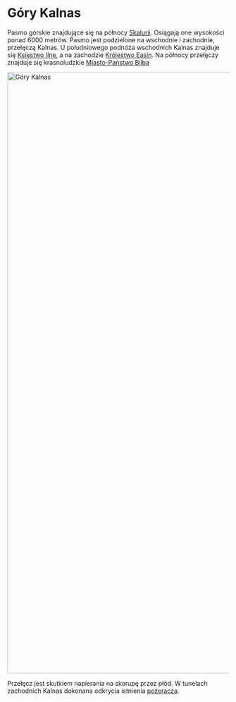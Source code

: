 # Góry Kalnas

Pasmo górskie znajdujące się na północy [Skalurii](skaluria). Osiągają one wysokości ponad 6000 metrów. Pasmo jest podzielone na wschodnie i zachodnie, przełęczą Kalnas. 
U południowego podnóża wschodnich Kalnas znajduje się [Księstwo Ilne](ilne), a na zachodzie [Królestwo Easin](easin). Na północy przełęczy znajduje się krasnoludzkie [Miasto-Państwo Bilba](bilba)

<img width="2560" height="1366" alt="Góry Kalnas" src="https://github.com/user-attachments/assets/e8930367-b579-4ee7-8fbe-8abc73fdde1c" />

Przełęcz jest skutkiem napierania na skorupę przez płód. W tunelach zachodnich Kalnas dokonana odkrycia istnienia [pożeracza](pozeracz-slonc).
